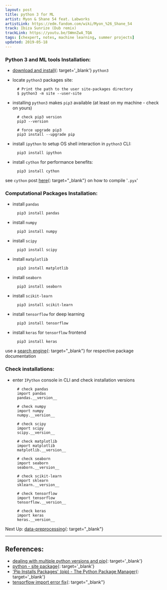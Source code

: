 ```yaml
---
layout: post
title: python 3 for ML 
artist: Myon & Shane 54 feat. Labworks
artistLink: https://edm.fandom.com/wiki/Myon_%26_Shane_54
track: Ibiza Sunrize (Dub remix)
trackLink: https://youtu.be/SWmnZwA_TQA
tags: [chexpert, notes, machine learning, summer projects]
updated: 2019-05-18
---
```



### Python 3 and ML tools Installation:

- [download and install](https://www.python.org/downloads/){: target='_blank'} `python3` 

- locate `python3` packages site:
   
        # Print the path to the user site-packages directory
        $ python3 -m site --user-site 

- installing `python3` makes `pip3` available (at least on my machine - check on yours)
        
        # check pip3 version
        pip3 --version

        # force upgrade pip3
        pip3 install --upgrade pip

- install `ipython` to setup OS shell interaction in `python3` CLI:

        pip3 install ipython

- install `cython` for performance benefits: 

        pip3 install cython

see `cython` post [here](https://numoonchld.github.io/2019/05/07/cython-notes-0.html){: target="_blank"} on how to compile '`.pyx`' 


### Computational Packages Installation:

- install `pandas`

        pip3 install pandas

- install `numpy`

        pip3 install numpy

- install `scipy`

        pip3 install scipy

- install `matplotlib`
 
        pip3 install matplotlib

- install `seaborn`

        pip3 install seaborn

- install `scikit-learn`

        pip3 install scikit-learn

- install `tensorflow` for deep learning

        pip3 install tensorflow

- install `keras` for `tensorflow` frontend

        pip3 install keras 

use a [search engine](https://startpage.com){: target="_blank"} for respective package documentation 


### Check installations:

- enter `IPython` console in CLI and check installation versions 

        # check pandas
        import pandas
        pandas.__version__  

        # check numpy
        import numpy
        numpy.__version__

        # check scipy
        import scipy
        scipy.__version__ 

        # check matplotlib
        import matplotlib
        matplotlib.__version__ 

        # check seaborn
        import seaborn
        seaborn.__version__ 

        # check scikit-learn
        import sklearn  
        sklearn.__version__

        # check tensorflow
        import tensorflow
        tensorflow.__version__

        # check keras
        import keras  
        keras.__version__

Next Up: [data-preprocessing](#){: target="_blank"}

<hr>

## References:

- [dealing with multiple python versions and pip](https://stackoverflow.com/a/4910393){: target='_blank'}
- [python - site package](https://docs.python.org/3/library/site.html#module-site){: target='_blank'}
- ['Pip Installs Packages' (pip) - The Python Package Manager](https://pip.pypa.io/en/stable/){: target='_blank'}
- [tensorflow import error fix](https://stackoverflow.com/questions/49084934/illegal-instruction-4-when-importing-tensorflow-in-python-3-6){: target="_blank"}